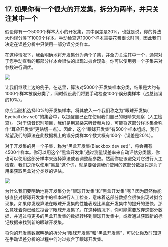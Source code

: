 ## 17. 如果你有一个很大的开发集，拆分为两半，并只关注其中一个

假设你有一个5000个样本大小的开发集，其中误差是20%，也就是说，你的算法大约误分类了1000个样本。手动检查这1000个样本需要花费很长时间，因此我们决定在误差分析中只使用一部分误分类样本。

在这种情况下，我会明确地将开发集分为两个子集，并全力关注其中一个，通常对于您手动查看的那部分样本会很快的出现过拟合现象。你可以使用另一个子集来对参数进行调优。

![](https://raw.githubusercontent.com/AlbertHG/Machine-Learning-Yearning-Chinese-ver/master/md_images/8.jpg)

让我们继续上边的例子，在这里，算法对5000个开发集样本分类，结果是大约有1000个样本被误分类了，同时假设我们将要手动检查100个误分类样本（占总错误的10%）。

你应当随机选择10%的开发集样本，将其放入一个我们称之为“眼球开发集(​Eyeball dev set)”的集合中，以提醒自己正在使用我们自己的眼睛来观察（人工检查）。（对于语音识别项目，我们是用耳朵来听音频片段，可能将这部分样本集合称作“耳朵开发集”更贴切一点）。因此，这个“眼球开发集”有500个样本组成，我们希望我们的算法在此数据机上的误分类样本个数大概有100个（误差是20%）。

对于开发集的另一个子集，称为“黑盒开发集(Blackbox dev set)”，将会拥有4500个样本。你可以用这个“黑盒开发集”通过测量误差率来自动评估分类器，你也可以使用这部分样本来选择算法或者调整超参数。然而你应该避免对它进行人工检查，我们之所以使用“黑盒”这个词，就是要强调我们使用的这部分数据只是为了用来获取黑盒对分类器的评估。

![](https://raw.githubusercontent.com/AlbertHG/Machine-Learning-Yearning-Chinese-ver/master/md_images/10.jpg)

为什么我们要明确地将开发集分为“眼球开发集”和“黑盒开发集”呢？因为既然你能够直接对眼球开发集中的样本进行人工检查，意味着这部分数据会很快出现过拟合现象。如果你发现算法在眼球开发集的性能表现比黑盒开发集中的提升的更快，那么意味着你已经过拟合了眼球开发集了。在这种情况下，你可能需要放弃这部分数据，并通过将更多的黑盒开发集的数据转移到眼球开发集中，或者通过获取新的标记数据来找到新的眼球开发集。

将你的开发集数据明确的拆分为“眼球开发集”和“黑盒开发集”，可以让你及时知道在手动误差分析的过程中何时过拟合了眼球开发集。
